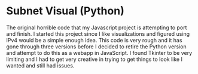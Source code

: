 # Subnet Visual (Python)
The original horrible code that my Javascript project is attempting to port and finish. I started this project since I like visualizations and figured using IPv4 would be a simple enough idea. This code is very rough and it has gone through three versions before I decided to retire the Python version and attempt to do this as a webapp in JavaScript. I found Tkinter to be very limiting and I had to get very creative in trying to get things to look like I wanted and still had issues.